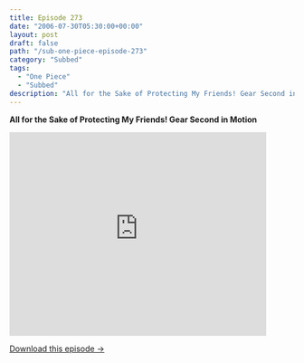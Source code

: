 ```yaml
---
title: Episode 273
date: "2006-07-30T05:30:00+00:00"
layout: post
draft: false
path: "/sub-one-piece-episode-273"
category: "Subbed"
tags:
  - "One Piece"
  - "Subbed"
description: "All for the Sake of Protecting My Friends! Gear Second in Motion"
---
```


**All for the Sake of Protecting My Friends! Gear Second in Motion**

<iframe width="640" height="360" src="https://www.rapidvideo.com/e/FXQHHAQSK5" frameborder="0" marginwidth=0 marginheight=0 scrolling=no allowfullscreen style="max-width:90%;"></iframe>

<a href="http://ouo.io/qs/eCodkFEQ?s=https://www.rapidvideo.com/d/FXQHHAQSK5" class="styled_a">Download this episode →</a>


